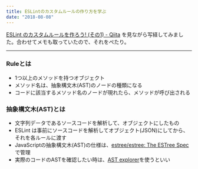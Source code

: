 ```yaml
---
title: ESLintのカスタムルールの作り方を学ぶ
date: "2018-08-08"
---
```


[ESLint のカスタムルールを作ろう! (その1) - Qiita](https://qiita.com/mysticatea/items/cc3f648e11368799e66c) を見ながら写経してみました。合わせてメモも取っていたので、それをぺたり。

---

### Ruleとは
- 1つ以上のメソッドを持つオブジェクト
- メソッド名は、抽象構文木(AST)のノードの種類になる
- コードに該当するメソッド名のノードが現れたら、メソッドが呼び出される

### 抽象構文木(AST)とは
- 文字列データであるソースコードを解析して、オブジェクトにしたもの
- ESLint は事前にソースコードを解析してオブジェクト(JSON)にしてから、それを各ルールに渡す
- JavaScriptの抽象構文木(AST)の仕様は、[estree/estree: The ESTree Spec](https://github.com/estree/estree)  で管理
- 実際のコードのASTを確認したい時は、[AST explorer](http://astexplorer.net/#/VeRiaJxlcX)を使うといい


